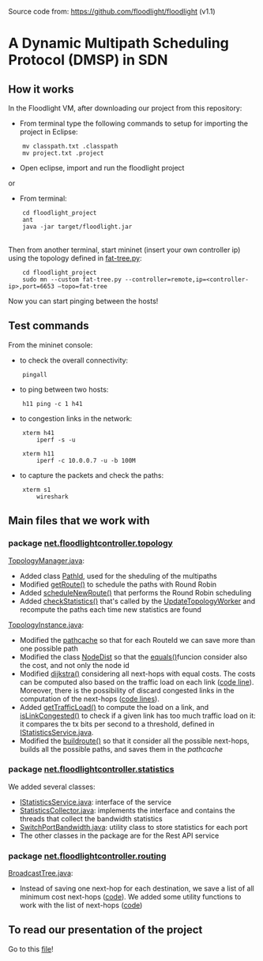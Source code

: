 Source code from: https://github.com/floodlight/floodlight (v1.1)

# A Dynamic Multipath Scheduling Protocol (DMSP) in SDN 
## How it works
In the Floodlight VM, after downloading our project from this repository: 
-  From terminal type the following commands to setup for importing the project in Eclipse:
```
    mv classpath.txt .classpath
    mv project.txt .project
```
- Open eclipse, import and run the floodlight project 

or 

- From terminal:
```
    cd floodlight_project
    ant
    java -jar target/floodlight.jar
```
\
Then from another terminal, start mininet (insert your own controller ip) using the topology defined in [fat-tree.py](fat-tree.py):
```
    cd floodlight_project
    sudo mn --custom fat-tree.py --controller=remote,ip=<controller-ip>,port=6653 –topo=fat-tree
```
Now you can start pinging between the hosts!

## Test commands
From the mininet console:
- to check the overall connectivity:
```
    pingall
```
- to ping between two hosts:
```
    h11 ping -c 1 h41
```
- to congestion links in the network:
```
    xterm h41
        iperf -s -u
       
    xterm h11
        iperf -c 10.0.0.7 -u -b 100M
```
- to capture the packets and check the paths:
```
    xterm s1
        wireshark
```

## Main files that we work with
### package [net.floodlightcontroller.topology](src/main/java/net/floodlightcontroller/topology)
[TopologyManager.java](src/main/java/net/floodlightcontroller/topology/TopologyManager.java):
- Added class [PathId](https://github.com/alicenannini/floodlight_project/blob/a25e7748311e458000218f94ec70b845cdede12b/src/main/java/net/floodlightcontroller/topology/TopologyManager.java#L97-L155), used for the sheduling of the multipaths
- Modified [getRoute()](https://github.com/alicenannini/floodlight_project/blob/a25e7748311e458000218f94ec70b845cdede12b/src/main/java/net/floodlightcontroller/topology/TopologyManager.java#L779-L802) to schedule the paths with Round Robin
- Added [scheduleNewRoute()](https://github.com/alicenannini/floodlight_project/blob/a25e7748311e458000218f94ec70b845cdede12b/src/main/java/net/floodlightcontroller/topology/TopologyManager.java#L804-L821) that performs the Round Robin scheduling
- Added [checkStatistics()](https://github.com/alicenannini/floodlight_project/blob/a25e7748311e458000218f94ec70b845cdede12b/src/main/java/net/floodlightcontroller/topology/TopologyManager.java#L370-L379) that's called by the [UpdateTopologyWorker](https://github.com/alicenannini/floodlight_project/blob/a25e7748311e458000218f94ec70b845cdede12b/src/main/java/net/floodlightcontroller/topology/TopologyManager.java#L350) and recompute the paths each time new statistics are found

[TopologyInstance.java](src/main/java/net/floodlightcontroller/topology/TopologyInstance.java):
- Modified the [pathcache](https://github.com/alicenannini/floodlight_project/blob/646ed611e4812fb996a74f94dd082ea360d72bc9/src/main/java/net/floodlightcontroller/topology/TopologyInstance.java#L93-L108) so that for each RouteId we can save more than one possible path
- Modified the class [NodeDist](https://github.com/alicenannini/floodlight_project/blob/646ed611e4812fb996a74f94dd082ea360d72bc9/src/main/java/net/floodlightcontroller/topology/TopologyInstance.java#L453) so that the [equals()](https://github.com/alicenannini/floodlight_project/blob/646ed611e4812fb996a74f94dd082ea360d72bc9/src/main/java/net/floodlightcontroller/topology/TopologyInstance.java#L480)funcion consider also the cost, and not only the node id
- Modified [dijkstra()](https://github.com/alicenannini/floodlight_project/blob/646ed611e4812fb996a74f94dd082ea360d72bc9/src/main/java/net/floodlightcontroller/topology/TopologyInstance.java#L496-L561) considering all next-hops with equal costs. The costs can be computed also based on the traffic load on each link ([code line](https://github.com/alicenannini/floodlight_project/blob/646ed611e4812fb996a74f94dd082ea360d72bc9/src/main/java/net/floodlightcontroller/topology/TopologyInstance.java#L534)). Moreover, there is the possibility of discard congested links in the computation of the next-hops ([code lines](https://github.com/alicenannini/floodlight_project/blob/646ed611e4812fb996a74f94dd082ea360d72bc9/src/main/java/net/floodlightcontroller/topology/TopologyInstance.java#L541-L542)).
- Added [getTrafficLoad()](https://github.com/alicenannini/floodlight_project/blob/646ed611e4812fb996a74f94dd082ea360d72bc9/src/main/java/net/floodlightcontroller/topology/TopologyInstance.java#L563-L571) to compute the load on a link, and [isLinkCongested()](https://github.com/alicenannini/floodlight_project/blob/646ed611e4812fb996a74f94dd082ea360d72bc9/src/main/java/net/floodlightcontroller/topology/TopologyInstance.java#L573-L592)  to check if a given link has too much traffic load on it: it compares the tx bits per second to a threshold, defined in [IStatisticsService.java](https://github.com/alicenannini/floodlight_project/blob/a25e7748311e458000218f94ec70b845cdede12b/src/main/java/net/floodlightcontroller/statistics/IStatisticsService.java#L14).
- Modified the [buildroute()](https://github.com/alicenannini/floodlight_project/blob/646ed611e4812fb996a74f94dd082ea360d72bc9/src/main/java/net/floodlightcontroller/topology/TopologyInstance.java#L655-L727) so that it consider all the possible next-hops, builds all the possible paths, and saves them in the *pathcache*


### package [net.floodlightcontroller.statistics](src/main/java/net/floodlightcontroller/statistics)
We added several classes:
- [IStatisticsService.java](src/main/java/net/floodlightcontroller/statistics/IStatisticsService.java): interface of the service
- [StatisticsCollector.java](src/main/java/net/floodlightcontroller/statistics/StatisticsCollector.java): implements the interface and contains the threads that collect the bandwidth statistics
- [SwitchPortBandwidth.java](src/main/java/net/floodlightcontroller/statistics/SwitchPortBandwidth.java): utility class to store statistics for each port
- The other classes in the package are for the Rest API service

### package [net.floodlightcontroller.routing](src/main/java/net/floodlightcontroller/routing)
[BroadcastTree.java](src/main/java/net/floodlightcontroller/routing/BroadcastTree.java):
- Instead of saving one next-hop for each destination, we save a list of all minimum cost next-hops ([code](https://github.com/alicenannini/floodlight_project/blob/a25e7748311e458000218f94ec70b845cdede12b/src/main/java/net/floodlightcontroller/routing/BroadcastTree.java#L29)). We added some utility functions to work with the list of next-hops ([code](https://github.com/alicenannini/floodlight_project/blob/a25e7748311e458000218f94ec70b845cdede12b/src/main/java/net/floodlightcontroller/routing/BroadcastTree.java#L83-L102))


## To read our presentation of the project
Go to this [file](presentation/project_anaws.pdf)!
